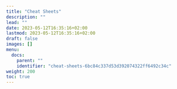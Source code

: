 ```yaml
---
title: "Cheat Sheets"
description: ""
lead: ""
date: 2023-05-12T16:35:16+02:00
lastmod: 2023-05-12T16:35:16+02:00
draft: false
images: []
menu:
  docs:
    parent: ""
    identifier: "cheat-sheets-6bc84c337d53d392074322ff6492c34c"
weight: 200
toc: true
---
```

